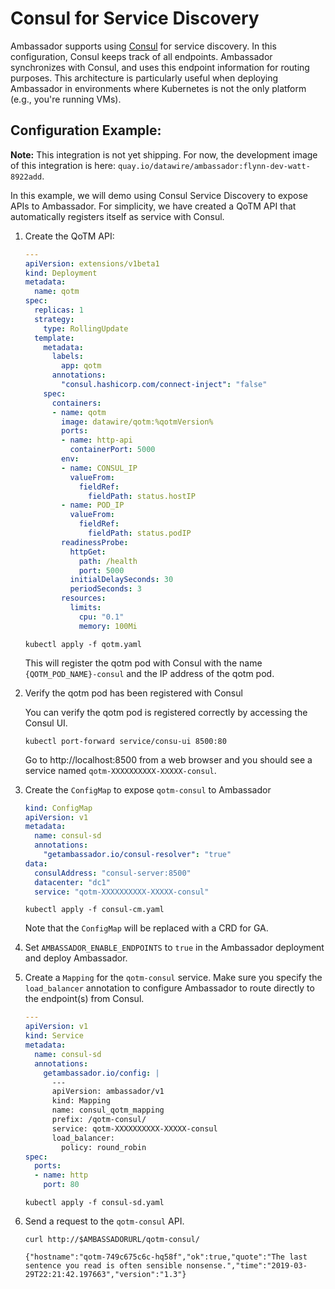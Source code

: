 # Consul for Service Discovery

Ambassador supports using [Consul](https://consul.io) for service discovery. In this configuration, Consul keeps track of all endpoints. Ambassador synchronizes with Consul, and uses this endpoint information for routing purposes. This architecture is particularly useful when deploying Ambassador in environments where Kubernetes is not the only platform (e.g., you're running VMs).

## Configuration Example:

**Note:** This integration is not yet shipping. For now, the development image of this integration is here: `quay.io/datawire/ambassador:flynn-dev-watt-8922add`.

In this example, we will demo using Consul Service Discovery to expose APIs to Ambassador. For simplicity, we have created a QoTM API that automatically registers itself as service with Consul.

1. Create the QoTM API:

    ```yaml
    ---
    apiVersion: extensions/v1beta1
    kind: Deployment
    metadata:
      name: qotm
    spec:
      replicas: 1
      strategy:
        type: RollingUpdate
      template:
        metadata:
          labels:
            app: qotm
          annotations:
            "consul.hashicorp.com/connect-inject": "false"
        spec:
          containers:
          - name: qotm
            image: datawire/qotm:%qotmVersion%
            ports:
            - name: http-api
              containerPort: 5000
            env:
            - name: CONSUL_IP
              valueFrom:
                fieldRef:
                  fieldPath: status.hostIP
            - name: POD_IP
              valueFrom:
                fieldRef:
                  fieldPath: status.podIP
            readinessProbe:
              httpGet:
                path: /health
                port: 5000
              initialDelaySeconds: 30
              periodSeconds: 3
            resources:
              limits:
                cpu: "0.1"
                memory: 100Mi
    ```

    ```
    kubectl apply -f qotm.yaml
    ```

    This will register the qotm pod with Consul with the name `{QOTM_POD_NAME}-consul` and the IP address of the qotm pod. 

2. Verify the qotm pod has been registered with Consul

   You can verify the qotm pod is registered correctly by accessing the Consul UI.

   ```shell
   kubectl port-forward service/consu-ui 8500:80
   ```

   Go to http://localhost:8500 from a web browser and you should see a service named `qotm-XXXXXXXXXX-XXXXX-consul`. 


3. Create the `ConfigMap` to expose `qotm-consul` to Ambassador

    ```yaml
    kind: ConfigMap
    apiVersion: v1
    metadata:
      name: consul-sd
      annotations:
        "getambassador.io/consul-resolver": "true"
    data:
      consulAddress: "consul-server:8500"
      datacenter: "dc1"
      service: "qotm-XXXXXXXXXX-XXXXX-consul"
    ```

    ```
    kubectl apply -f consul-cm.yaml
    ```

    Note that the `ConfigMap` will be replaced with a CRD for GA.

4. Set `AMBASSADOR_ENABLE_ENDPOINTS` to `true` in the Ambassador deployment and deploy Ambassador.

5. Create a `Mapping` for the `qotm-consul` service. Make sure you specify the `load_balancer` annotation to configure Ambassador to route directly to the endpoint(s) from Consul.

   ```yaml
   ---
   apiVersion: v1
   kind: Service
   metadata:
     name: consul-sd
     annotations:
       getambassador.io/config: |
         ---
         apiVersion: ambassador/v1
         kind: Mapping
         name: consul_qotm_mapping
         prefix: /qotm-consul/
         service: qotm-XXXXXXXXXX-XXXXX-consul
         load_balancer: 
           policy: round_robin
   spec:
     ports:
     - name: http
       port: 80
   ```

   ```
   kubectl apply -f consul-sd.yaml
   ```

6. Send a request to the `qotm-consul` API.

   ```shell
   curl http://$AMBASSADORURL/qotm-consul/

   {"hostname":"qotm-749c675c6c-hq58f","ok":true,"quote":"The last sentence you read is often sensible nonsense.","time":"2019-03-29T22:21:42.197663","version":"1.3"}
   ```